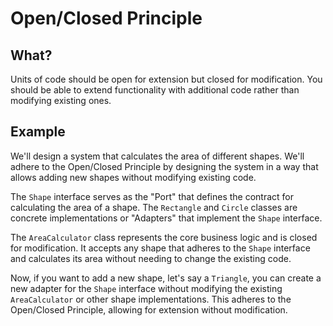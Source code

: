 # Open/Closed Principle

## What?
Units of code should be open for extension but closed for modification. You should be able to extend functionality with
additional code rather than modifying existing ones. 

## Example
We'll design a system that calculates the area of different shapes. We'll adhere to the Open/Closed Principle by
designing the system in a way that allows adding new shapes without modifying existing code.

The `Shape` interface serves as the "Port" that defines the contract for calculating the area of a shape.
The `Rectangle` and `Circle` classes are concrete implementations or "Adapters" that implement the `Shape` interface.

The `AreaCalculator` class represents the core business logic and is closed for modification. It accepts any shape that
adheres to the `Shape` interface and calculates its area without needing to change the existing code.

Now, if you want to add a new shape, let's say a `Triangle`, you can create a new adapter for the `Shape` interface
without modifying the existing `AreaCalculator` or other shape implementations. This adheres to the Open/Closed
Principle, allowing for extension without modification.

